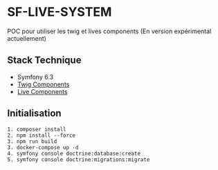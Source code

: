 # SF-LIVE-SYSTEM

POC pour utiliser les twig et lives components (En version expérimental actuellement)

## Stack Technique
* Symfony 6.3
* [Twig Components](https://symfony.com/bundles/ux-twig-component/current/index.html)
* [Live Components](https://symfony.com/bundles/ux-live-component/current/index.html)


## Initialisation

```
1. composer install
2. npm install --force
3. npm run build
3. docker-compose up -d
4. symfony console doctrine:database:create
5. symfony console doctrine:migrations:migrate
```